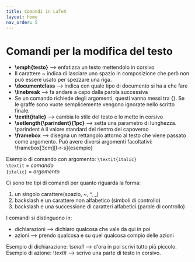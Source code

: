 ```yaml
---
title: Comandi in LaTeX
layout: home
nav_order: 5
---
```


# Comandi per la modifica del testo

- **\emph{testo}** --> enfatizza un testo mettendolo in corsivo
- Il carattere ~ indica di lasciare uno spazio in composizione che però non può essere usato per spezzare una riga.
- **\documentclass** --> indica con quale tipo di documento si ha a che fare
- **\linebreak** --> fa andare a capo dalla parola successiva
- Se un comando richiede degli argomenti, questi vanno messi tra {}. Se le graffe sono vuote semplicemente vengono ignorate nello scritto finale.
- **\textit{italic}** --> cambia lo stile del testo e lo mette in corsivo
- **\setlength{\parindent}{1pc}** --> setta una parametro di lunghezza. \parindent è il valore standard del rientro del capoverso
- **\framebox** --> disegna un rettangolo attorno al testo che viene passato come argomento. Può avere diversi argomenti facoltativi: \framebox[3cm][l-r-s]{esempio}

Esempio di comando con argomento: `\textit{italic}`  
`\textit` = *comando*  
`{italic}` = *argomento*

Ci sono tre tipi di comandi per quanto riguarda la forma:

1. un singolo carattere(spazio, ~, ^, _)
2. backslash e un carattere non alfabetico (simboli di controllo)
3. backslash e una successione di caratteri alfabetici (parole di controllo)

I comandi si distinguono in:

- dichiarazioni --> dichiaro qualcosa che vale da qui in poi
- azioni --> prendo qualcosa e su quel qualcosa compio delle azioni

Esempio di dichiarazione: *\small* --> d'ora in poi scrivi tutto più piccolo.
Esempio di azione: *\textit* --> scrivo una parte di testo in corsivo.
